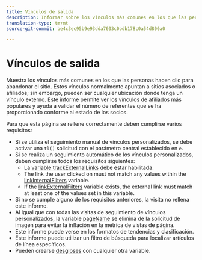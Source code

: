 ```yaml
---
title: Vínculos de salida
description: Informar sobre los vínculos más comunes en los que las personas hacen clic para abandonar el sitio.
translation-type: tm+mt
source-git-commit: be4c3ec95b9e93dda7603c0bdb178c0a54d800a0

---
```



# Vínculos de salida

Muestra los vínculos más comunes en los que las personas hacen clic para abandonar el sitio. Estos vínculos normalmente apuntan a sitios asociados o afiliados; sin embargo, pueden ser cualquier ubicación donde tenga un vínculo externo. Este informe permite ver los vínculos de afiliados más populares y ayuda a validar el número de referentes que se ha proporcionado conforme al estado de los socios.

Para que esta página se rellene correctamente deben cumplirse varios requisitos:
* Si se utiliza el seguimiento manual de vínculos personalizados, se debe activar una `tl()` solicitud con el parámetro central establecido en `e`.
* Si se realiza un seguimiento automático de los vínculos personalizados, deben cumplirse todos los requisitos siguientes:
   * La [variable trackExternalLinks](/help/implement/vars/config-vars/trackexternallinks.md) debe estar habilitada.
   * The link the user clicked on must not match any values within the [linkInternalFilters](/help/implement/vars/config-vars/linkinternalfilters.md) variable.
   * If the [linkExternalFilters](/help/implement/vars/config-vars/linkexternalfilters.md) variable exists, the external link must match at least one of the values set in this variable.
* Si no se cumple alguno de los requisitos anteriores, la visita no rellena este informe.
* Al igual que con todas las visitas de seguimiento de vínculos personalizados, la variable [pageName](/help/implement/vars/page-vars/pagename.md) se elimina de la solicitud de imagen para evitar la inflación en la métrica de vistas de página.
* Este informe puede verse en los formatos de tendencias y clasificación.
* Este informe puede utilizar un filtro de búsqueda para localizar artículos de línea específicos.
* Pueden crearse [desgloses](/help/analyze/reports-analytics/reports-customize/breakdowns.md) con cualquier otra variable.
